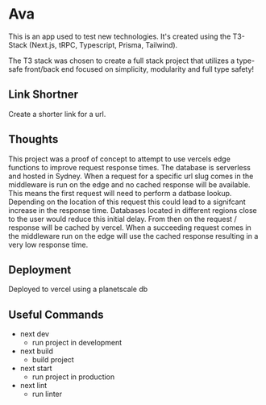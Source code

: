 # Ava

This is an app used to test new technologies. It's created using the T3-Stack (Next.js, tRPC, Typescript, Prisma, Tailwind).

The T3 stack was chosen to create a full stack project that utilizes a type-safe front/back end focused on simplicity, modularity and full type safety!

## Link Shortner

Create a shorter link for a url.

## Thoughts

This project was a proof of concept to attempt to use vercels edge functions to improve request response times. The database is serverless and hosted in Sydney. When a request for a specific url slug comes in the middleware is run on the edge and no cached response will be available. This means the first request will need to perform a datbase lookup. Depending on the location of this request this could lead to a signifcant increase in the response time. Databases located in different regions close to the user would reduce this initial delay. From then on the request / response will be cached by vercel. When a succeeding request comes in the middleware run on the edge will use the cached response resulting in a very low response time.

## Deployment

Deployed to vercel using a planetscale db

## Useful Commands

- next dev
   - run project in development
- next build
   - build project
- next start
   - run project in production
- next lint
   - run linter
